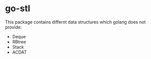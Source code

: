 # go-stl 

This package contains differnt data structures which golang does not provide:
 
 - Deque
 - RBtree
 - Stack
 - ACDAT
